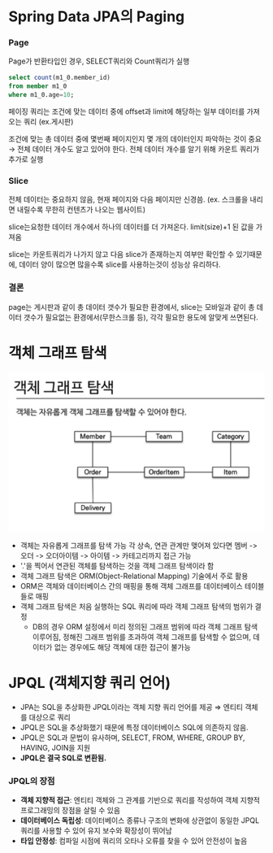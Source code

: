 # Spring Data JPA의 Paging

### Page

Page가 반환타입인 경우, SELECT쿼리와 Count쿼리가  실행

```sql
select count(m1_0.member_id)
from member m1_0
where m1_0.age=10;
```

페이징 쿼리는 조건에 맞는 데이터 중에 offset과 limit에 해당하는 일부 데이터를 가져오는 쿼리 (ex.게시판)

조건에 맞는 총 데이터 중에 몇번째 페이지인지 몇 개의 데이터인지 파악하는 것이 중요 →  전체 데이터 개수도 알고 있어야 한다. 전체 데이터 개수를 알기 위해 카운트 쿼리가 추가로 실행

### Slice

전체 데이터는 중요하지 않음, 현재 페이지와 다음 페이지만 신경씀. (ex. 스크롤을 내리면 내릴수록 무한히 컨텐츠가 나오는 웹사이트)

slice는요청한 데이터 개수에서 하나의 데이터를 더 가져온다.  limit(size)+1 된 값을 가져옴

slice는 카운트쿼리가 나가지 않고 다음 slice가 존재하는지 여부만 확인할 수 있기때문에, 데이터 양이 많으면 많을수록 slice를 사용하는것이 성능상 유리하다.

### 결론

page는 게시판과 같이 총 데이터 갯수가 필요한 환경에서, slice는 모바일과 같이 총 데이터 갯수가 필요없는 환경에서(무한스크롤 등), 각각 필요한 용도에 알맞게 쓰면된다.

# 객체 그래프 탐색

![img_15.png](img_15.png)
- 객체는 자유롭게 그래프를 탐색 가능 각 상속, 연관 관계만 맺어져 있다면 멤버 -> 오더 -> 오더아이템 -> 아이템 -> 카테고리까지 접근 가능
- '.'을 찍어서 연관된 객체를 탐색하는 것을 객체 그래프 탐색이라 함
- 객체 그래프 탐색은 ORM(Object-Relational Mapping) 기술에서 주로 활용
- ORM은 객체와 데이터베이스 간의 매핑을 통해 객체 그래프를 데이터베이스 테이블들로 매핑
- 객체 그래프 탐색은 처음 실행하는 SQL 쿼리에 따라 객체 그래프 탐색의 범위가 결정
    - DB의 경우 ORM 설정에서 미리 정의된 그래프 범위에 따라 객체 그래프 탐색 이루어짐, 정해진 그래프 범위를 초과하여 객체 그래프를 탐색할 수 없으며, 데이터가 없는 경우에도 해당 객체에 대한 접근이 불가능

# JPQL (**객체지향 쿼리 언어)**

- JPA는 SQL을 추상화한 JPQL이라는 객체 지향 쿼리 언어를 제공 ⇒ 엔티티 객체를 대상으로 쿼리
- JPQL은 SQL을 추상화했기 때문에 특정 데이터베이스 SQL에 의존하지 않음.
- JPQL은 SQL과 문법이 유사하며, SELECT, FROM, WHERE, GROUP BY, HAVING, JOIN을 지원
- **JPQL은 결국 SQL로 변환됨.**

### JPQL의 장점

- **객체 지향적 접근**: 엔티티 객체와 그 관계를 기반으로 쿼리를 작성하여 객체 지향적 프로그래밍의 장점을 살릴 수 있음
- **데이터베이스 독립성**: 데이터베이스 종류나 구조의 변화에 상관없이 동일한 JPQL 쿼리를 사용할 수 있어 유지 보수와 확장성이 뛰어남
- **타입 안정성**: 컴파일 시점에 쿼리의 오타나 오류를 찾을 수 있어 안전성이 높음